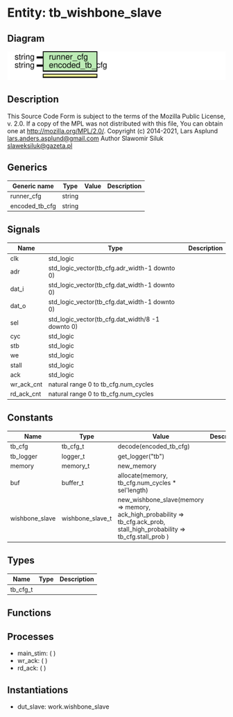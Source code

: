 # Entity: tb_wishbone_slave

## Diagram

![Diagram](tb_wishbone_slave.svg "Diagram")
## Description

This Source Code Form is subject to the terms of the Mozilla Public
License, v. 2.0. If a copy of the MPL was not distributed with this file,
You can obtain one at http://mozilla.org/MPL/2.0/.
Copyright (c) 2014-2021, Lars Asplund lars.anders.asplund@gmail.com
Author Slawomir Siluk slaweksiluk@gazeta.pl
## Generics

| Generic name   | Type   | Value | Description |
| -------------- | ------ | ----- | ----------- |
| runner_cfg     | string |       |             |
| encoded_tb_cfg | string |       |             |
## Signals

| Name       | Type                                             | Description |
| ---------- | ------------------------------------------------ | ----------- |
| clk        | std_logic                                        |             |
| adr        | std_logic_vector(tb_cfg.adr_width-1 downto 0)    |             |
| dat_i      | std_logic_vector(tb_cfg.dat_width-1 downto 0)    |             |
| dat_o      | std_logic_vector(tb_cfg.dat_width-1 downto 0)    |             |
| sel        | std_logic_vector(tb_cfg.dat_width/8 -1 downto 0) |             |
| cyc        | std_logic                                        |             |
| stb        | std_logic                                        |             |
| we         | std_logic                                        |             |
| stall      | std_logic                                        |             |
| ack        | std_logic                                        |             |
| wr_ack_cnt | natural range 0 to tb_cfg.num_cycles             |             |
| rd_ack_cnt | natural range 0 to tb_cfg.num_cycles             |             |
## Constants

| Name           | Type             | Value                                                                                                                                                    | Description |
| -------------- | ---------------- | -------------------------------------------------------------------------------------------------------------------------------------------------------- | ----------- |
| tb_cfg         | tb_cfg_t         |  decode(encoded_tb_cfg)                                                                                                                                  |             |
| tb_logger      | logger_t         |  get_logger("tb")                                                                                                                                        |             |
| memory         | memory_t         |  new_memory                                                                                                                                              |             |
| buf            | buffer_t         |  allocate(memory, tb_cfg.num_cycles * sel'length)                                                                                                        |             |
| wishbone_slave | wishbone_slave_t |        new_wishbone_slave(memory => memory,         ack_high_probability => tb_cfg.ack_prob,         stall_high_probability => tb_cfg.stall_prob       ) |             |
## Types

| Name     | Type | Description |
| -------- | ---- | ----------- |
| tb_cfg_t |      |             |
## Functions
## Processes
- main_stim: (  )
- wr_ack: (  )
- rd_ack: (  )
## Instantiations

- dut_slave: work.wishbone_slave
